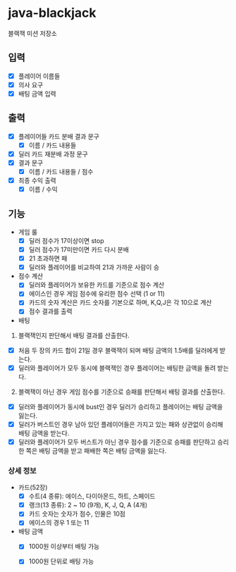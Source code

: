 # java-blackjack
블랙잭 미션 저장소
## 입력
- [X] 플레이어 이름들
- [X] 의사 요구
- [X] 배팅 금액 입력

## 출력
- [X] 플레이어들 카드 분배 결과 문구
    - [X] 이름 / 카드 내용들
- [X] 딜러 카드 재분배 과정 문구
- [X] 결과 문구
    - [X] 이름 / 카드 내용들 / 점수
- [X] 최종 수익 출력
  - [X] 이름 / 수익  

## 기능
- 게임 룰
    - [X] 딜러 점수가 17이상이면 stop
    - [X] 딜러 점수가 17미만이면 카드 다시 분배
    - [X] 21 초과하면 패
    - [X] 딜러와 플레이어를 비교하여 21과 가까운 사람이 승
- 점수 계산
   - [X] 딜러와 플레이어가 보유한 카드를 기준으로 점수 계산 
   - [X] 에이스인 경우 게임 점수에 유리한 점수 선택 (1 or 11)
   - [X] 카드의 숫자 계산은 카드 숫자를 기본으로 하며, K,Q,J은 각 10으로 계산
   - [X] 점수 결과를 출력

- 배팅
1. 블랙잭인지 판단해서 배팅 결과를 산출한다.
  - [X] 처음 두 장의 카드 합이 21일 경우 블랙잭이 되며 배팅 금액의 1.5배를 딜러에게 받는다.
  - [X] 딜러와 플레이어가 모두 동시에 블랙잭인 경우 플레이어는 배팅한 금액을 돌려 받는다.
    
2. 블랙잭이 아닌 경우 게임 점수를 기준으로 승패를 판단해서 배팅 결과를 산출한다.
  - [X] 딜러와 플레이어가 동시에 bust인 경우 딜러가 승리하고 플레이어는 배팅 금액을 잃는다.
  - [X] 딜러가 버스트인 경우 남아 있던 플레이어들은 가지고 있는 패와 상관없이 승리해 배팅 금액을 받는다.
  - [X] 딜러와 플레이어가 모두 버스트가 아닌 경우 점수를 기준으로 승패를 판단하고 승리한 쪽은 배팅 금액을 받고 패배한 쪽은 배팅 금액을 잃는다.

### 상세 정보
- 카드(52장)
    - [X] 수트(4 종류): 에이스, 다이아몬드, 하트, 스페이드
    - [X] 랭크(13 종류): 2 ~ 10 (9개), K, J, Q, A (4개)
    - [X] 카드 숫자는 숫자가 점수, 인물은 10점
    - [X] 에이스의 경우 1 또는 11

- 배팅 금액
    - [X] 1000원 이상부터 배팅 가능
    - [X] 1000원 단위로 배팅 가능


